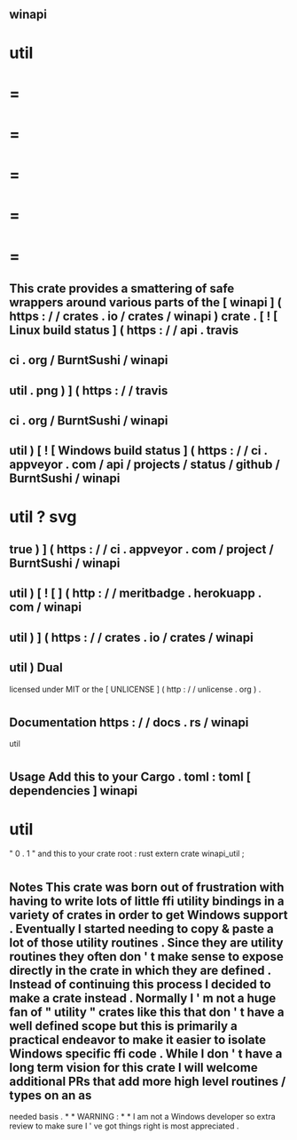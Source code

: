 winapi
-
util
=
=
=
=
=
=
=
=
=
=
=
This
crate
provides
a
smattering
of
safe
wrappers
around
various
parts
of
the
[
winapi
]
(
https
:
/
/
crates
.
io
/
crates
/
winapi
)
crate
.
[
!
[
Linux
build
status
]
(
https
:
/
/
api
.
travis
-
ci
.
org
/
BurntSushi
/
winapi
-
util
.
png
)
]
(
https
:
/
/
travis
-
ci
.
org
/
BurntSushi
/
winapi
-
util
)
[
!
[
Windows
build
status
]
(
https
:
/
/
ci
.
appveyor
.
com
/
api
/
projects
/
status
/
github
/
BurntSushi
/
winapi
-
util
?
svg
=
true
)
]
(
https
:
/
/
ci
.
appveyor
.
com
/
project
/
BurntSushi
/
winapi
-
util
)
[
!
[
]
(
http
:
/
/
meritbadge
.
herokuapp
.
com
/
winapi
-
util
)
]
(
https
:
/
/
crates
.
io
/
crates
/
winapi
-
util
)
Dual
-
licensed
under
MIT
or
the
[
UNLICENSE
]
(
http
:
/
/
unlicense
.
org
)
.
#
#
#
Documentation
https
:
/
/
docs
.
rs
/
winapi
-
util
#
#
#
Usage
Add
this
to
your
Cargo
.
toml
:
toml
[
dependencies
]
winapi
-
util
=
"
0
.
1
"
and
this
to
your
crate
root
:
rust
extern
crate
winapi_util
;
#
#
#
Notes
This
crate
was
born
out
of
frustration
with
having
to
write
lots
of
little
ffi
utility
bindings
in
a
variety
of
crates
in
order
to
get
Windows
support
.
Eventually
I
started
needing
to
copy
&
paste
a
lot
of
those
utility
routines
.
Since
they
are
utility
routines
they
often
don
'
t
make
sense
to
expose
directly
in
the
crate
in
which
they
are
defined
.
Instead
of
continuing
this
process
I
decided
to
make
a
crate
instead
.
Normally
I
'
m
not
a
huge
fan
of
"
utility
"
crates
like
this
that
don
'
t
have
a
well
defined
scope
but
this
is
primarily
a
practical
endeavor
to
make
it
easier
to
isolate
Windows
specific
ffi
code
.
While
I
don
'
t
have
a
long
term
vision
for
this
crate
I
will
welcome
additional
PRs
that
add
more
high
level
routines
/
types
on
an
as
-
needed
basis
.
*
*
WARNING
:
*
*
I
am
not
a
Windows
developer
so
extra
review
to
make
sure
I
'
ve
got
things
right
is
most
appreciated
.
